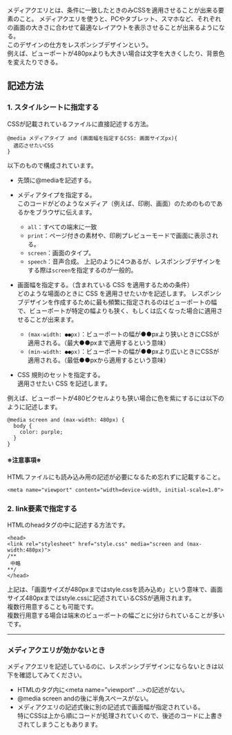 メディアクエリとは、条件に一致したときのみCSSを適用させることが出来る要素のこと。
メディアクエリを使うと、PCやタブレット、スマホなど、それぞれの画面の大きさに合わせて最適なレイアウトを表示させることが出来るようになる。  
このデザインの仕方をレスポンシブデザインという。  
例えば、ビューポートが480pxよりも大きい場合は文字を大きくしたり、背景色を変えたりできる。

## 記述方法
### 1. スタイルシートに指定する
CSSが記載されているファイルに直接記述する方法。
```
@media メディアタイプ and (画面幅を指定するCSS: 画面サイズpx){
  適応させたいCSS
}
```
以下のもので構成されています。  
- 先頭に@mediaを記述する。
- メディアタイプを指定する。  
このコードがどのようなメディア（例えば、印刷、画面）のためのものであるかをブラウザに伝えます。
  - `all`：すべての端末に一致
  - `print`：ページ付きの素材や、印刷プレビューモードで画面に表示される。
  - `screen`：画面のタイプ。
  - `speech`：音声合成。
上記のように4つあるが、レスポンシブデザインをする際は`screen`を指定するのが一般的。

- 画面幅を指定する。（含まれている CSS を適用するための条件）  
  どのような場面のときに CSS を適用させたいかを記述します。
  レスポンシブデザインを作成するために最も頻繁に指定されるのはビューポートの幅で、ビューポートが特定の幅よりも狭く、もしくは広くなった場合に適用させることが出来ます。  
  - `(max-width: ●●px)`：ビューポートの幅が●●pxより狭いときにCSSが適用される。（最大●●pxまで適用するという意味）
  - `(min-width: ●●px)`：ビューポートの幅が●●pxより広いときにCSSが適用される。（最低●●pxから適用するという意味）
  
- CSS 規則のセットを指定する。  
   適用させたい CSS を記述します。

例えば、ビューポートが480ピクセルよりも狭い場合に色を紫にするには以下のように記述します。
```
@media screen and (max-width: 480px) {
  body {
    color: purple;
  }
}
```
#### ※注意事項※
HTMLファイルにも読み込み用の記述が必要になるため忘れずに記載すること。
```
<meta name="viewport" content="width=device-width, initial-scale=1.0">
```


### 2. link要素で指定する
HTMLのheadタグの中に記述する方法です。
```
<head>
<link rel="stylesheet" href="style.css" media="screen and (max-width:480px)">
/**
 中略
**/
</head>
```
上記は、「画面サイズが480pxまではstyle.cssを読み込め」という意味で、画面サイズ480pxまではstyle.cssに記述されているCSSが適用されます。  
複数行用意することも可能です。  
複数行用意する場合は端末のビューポートの幅ごとに分けられていることが多いです。

---

### メディアクエリが効かないとき
メディアクエリを記述しているのに、レスポンシブデザインにならないときは以下を確認してみてください。
- HTMLの<head>タグ内に<meta name=”viewport” …>の記述がない。
- @media screen andの後に半角スペースがない。
- メディアクエリの記述式後に別の記述式で画面幅が指定されている。  
特にCSSは上から順にコードが処理されていくので、後述のコードに上書きされてしまうこともあります。
